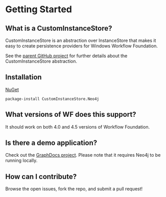 # Getting Started
## What is a CustomInstanceStore?

CustomInstanceStore is an abstraction over InstanceStore that makes it easy to create persistence providers for Windows Workflow Foundation.

See the [parent GitHub project](https://github.com/mattmeisinger/custom-instance-store) for further details about the CustomInstanceStore abstraction.


## Installation

[NuGet](https://www.nuget.org/packages/CustomInstanceStore.Neo4j)

	package-install CustomInstanceStore.Neo4j


## What versions of WF does this support?

It should work on both 4.0 and 4.5 versions of Workflow Foundation.


## Is there a demo application?

Check out the [GraphDocs project](https://github.com/mattmeisinger/graph-docs). Please note that it requires Neo4j to be running locally.


## How can I contribute?

Browse the open issues, fork the repo, and submit a pull request!